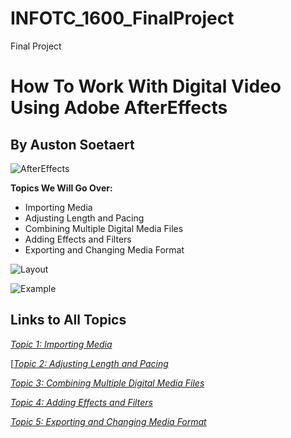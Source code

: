 # INFOTC_1600_FinalProject
Final Project
# How To Work With Digital Video Using Adobe AfterEffects

## By Auston Soetaert

![AfterEffects](https://static1.makeuseofimages.com/wordpress/wp-content/uploads/2022/07/FI-After-Effects-Interface-Logo.jpg)

**Topics We Will Go Over:**

* Importing Media
* Adjusting Length and Pacing
* Combining Multiple Digital Media Files
* Adding Effects and Filters
* Exporting and Changing Media Format

![Layout](https://fixthephoto.com/blog/UserFiles/Image/333/after-effects-interface.jpg)

![Example](https://pbblogassets.s3.amazonaws.com/uploads/2018/10/23152117/datag.gif)



## Links to All Topics

[*Topic 1: Importing Media*](Topic1.md)

[[*Topic 2: Adjusting Length and Pacing*](Topic1.md)

[*Topic 3: Combining Multiple Digital Media Files*](Topic1.md)

[*Topic 4: Adding Effects and Filters*](Topic1.md)

[*Topic 5: Exporting and Changing Media Format*](Topic1.md)
